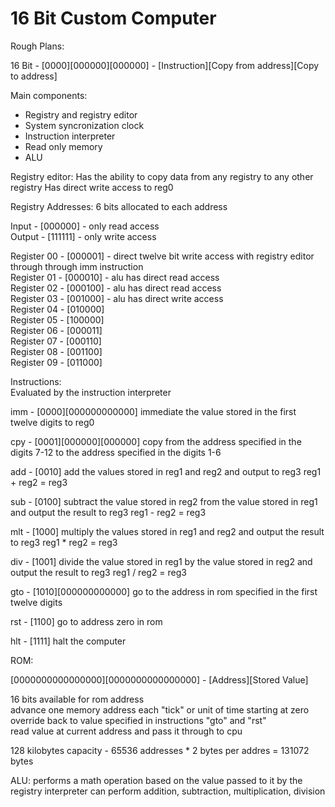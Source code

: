 # 16 Bit Custom Computer

Rough Plans:

16 Bit - [0000][000000][000000] - [Instruction][Copy from address][Copy to address]

Main components:
 - Registry and registry editor
 - System syncronization clock
 - Instruction interpreter
 - Read only memory 
 - ALU

Registry editor:
Has the ability to copy data from any registry to any other registry
Has direct write access to reg0

Registry Addresses:
6 bits allocated to each address

Input - [000000] - only read access  
Output - [111111] - only write access  

Register 00 - [000001] - direct twelve bit write access with registry editor through through imm instruction  
Register 01 - [000010] - alu has direct read access  
Register 02 - [000100] - alu has direct read access  
Register 03 - [001000] - alu has direct write access  
Register 04 - [010000]  
Register 05 - [100000]  
Register 06 - [000011]  
Register 07 - [000110]  
Register 08 - [001100]  
Register 09 - [011000]  

Instructions:  
Evaluated by the instruction interpreter  

imm - [0000][000000000000]
immediate the value stored in the first twelve digits to reg0

cpy - [0001][000000][000000]
copy from the address specified in the digits 7-12 to the address specified in the digits 1-6

add - [0010]
add the values stored in reg1 and reg2 and output to reg3
reg1 + reg2 = reg3

sub - [0100]
subtract the value stored in reg2 from the value stored in reg1 and output the result to reg3
reg1 - reg2 = reg3

mlt - [1000]
multiply the values stored in reg1 and reg2 and output the result to reg3
reg1 * reg2 = reg3

div - [1001]
divide the value stored in reg1 by the value stored in reg2 and output the result to reg3
reg1 / reg2 = reg3

gto - [1010][000000000000]
go to the address in rom specified in the first twelve digits

rst - [1100]
go to address zero in rom

hlt - [1111]
halt the computer

ROM:  

[0000000000000000][0000000000000000] - [Address][Stored Value]   

16 bits available for rom address  
advance one memory address each "tick" or unit of time starting at zero   
override back to value specified in instructions "gto" and "rst"   
read value at current address and pass it through to cpu   

128 kilobytes capacity - 65536 addresses * 2 bytes per addres =  131072 bytes   

ALU:
performs a math operation based on the value passed to it by the registry interpreter 
can perform addition, subtraction, multiplication, division
